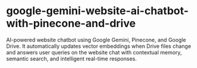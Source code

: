 # google-gemini-website-ai-chatbot-with-pinecone-and-drive
AI-powered website chatbot using Google Gemini, Pinecone, and Google Drive. It automatically updates vector embeddings when Drive files change and answers user queries on the website chat with contextual memory, semantic search, and intelligent real-time responses.
